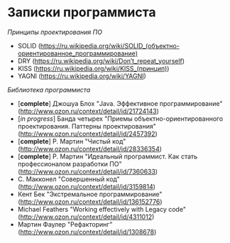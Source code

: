 # Записки программиста

*Принципы проектирования ПО*
* SOLID (https://ru.wikipedia.org/wiki/SOLID_(объектно-ориентированное_программирование)
* DRY (https://ru.wikipedia.org/wiki/Don’t_repeat_yourself)
* KISS (https://ru.wikipedia.org/wiki/KISS_(принцип))
* YAGNI (https://ru.wikipedia.org/wiki/YAGNI)

*Библиотека программиста*
* [**complete**] Джошуа Блох "Java. Эффективное программирование" (http://www.ozon.ru/context/detail/id/21724143)
* [*in progress*] Банда четырех "Приемы объектно-ориентированного проектирования. Паттерны проектирования" (http://www.ozon.ru/context/detail/id/2457392)
* [**complete**] Р. Мартин "Чистый код" (http://www.ozon.ru/context/detail/id/28336354)
* [**complete**] Р. Мартин "Идеальный программист. Как стать профессионалом разработки ПО" (http://www.ozon.ru/context/detail/id/7360633)
* С. Макконел "Совершенный код" (http://www.ozon.ru/context/detail/id/3159814)
* Кент Бек "Экстремальное программирование" (http://www.ozon.ru/context/detail/id/136152776)
* Michael Feathers "Working effectively with Legacy code" (http://www.ozon.ru/context/detail/id/4311012)
* Мартин Фаулер "Рефакторинг" (http://www.ozon.ru/context/detail/id/1308678)
